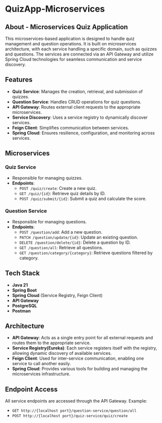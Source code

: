 # QuizApp-Microservices

## About - Microservices Quiz Application
This microservices-based application is designed to handle quiz management and question operations. It is built on microservices architecture, with each service handling a specific domain, such as quizzes and questions. The services are connected via an API Gateway and utilize Spring Cloud technologies for seamless communication and service discovery.

## Features
- **Quiz Service**: Manages the creation, retrieval, and submission of quizzes.
- **Question Service**: Handles CRUD operations for quiz questions.
- **API Gateway**: Routes external client requests to the appropriate microservices.
- **Service Discovery**: Uses a service registry to dynamically discover services.
- **Feign Client**: Simplifies communication between services.
- **Spring Cloud**: Ensures resilience, configuration, and monitoring across services.

## Microservices

### Quiz Service
- Responsible for managing quizzes.
- **Endpoints**:
  - `POST /quiz/create`: Create a new quiz.
  - `GET /quiz/{id}`: Retrieve quiz details by ID.
  - `POST /quiz/submit/{id}`: Submit a quiz and calculate the score.

### Question Service
- Responsible for managing questions.
- **Endpoints**:
  - `POST /question/add`: Add a new question.
  - `PATCH /question/update/{id}`: Update an existing question.
  - `DELETE /question/delete/{id}`: Delete a question by ID.
  - `GET /question/all`: Retrieve all questions.
  - `GET /question/category/{category}`: Retrieve questions filtered by category.

## Tech Stack
- **Java 21**
- **Spring Boot**
- **Spring Cloud** (Service Registry, Feign Client)
- **API Gateway**
- **PostgreSQL**
- **Postman**

## Architecture
- **API Gateway**: Acts as a single entry point for all external requests and routes them to the appropriate service.
- **Service Registry(Eureka)**: Each service registers itself with the registry, allowing dynamic discovery of available services.
- **Feign Client**: Used for inter-service communication, enabling one service to call another easily.
- **Spring Cloud**: Provides various tools for building and managing the microservices infrastructure.

## Endpoint Access
All service endpoints are accessed through the API Gateway. Example:
- `GET http://{localhost port}/question-service/question/all`
- `POST http://{localhost port}/quiz-service/quiz/create`
